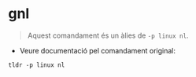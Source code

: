 # gnl

> Aquest comandament és un àlies de `-p linux nl`.

- Veure documentació pel comandament original:

`tldr -p linux nl`

